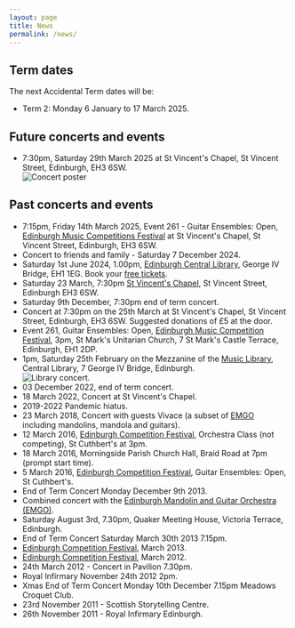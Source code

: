 ```yaml
---
layout: page
title: News
permalink: /news/
---
```


## Term dates

The next Accidental Term dates will be:

* Term 2: Monday 6 January to 17 March 2025.

## Future concerts and events

* 7:30pm, Saturday 29th March 2025 at St Vincent's Chapel, St Vincent Street, Edinburgh, EH3 6SW.  
  ![Concert poster](/images/assets/Concert_Flyer_March_2025.png)
## Past concerts and events

* 7:15pm, Friday 14th March 2025, Event 261 - Guitar Ensembles: Open, [Edinburgh Music Competitions Festival](https://www.ecfest.org/) at St Vincent's Chapel, St Vincent Street, Edinburgh, EH3 6SW.
* Concert to friends and family - Saturday 7 December 2024.
* Saturday 1st June 2024, 1.00pm, [Edinburgh Central Library](https://www.edinburgh.gov.uk/directory-record/1229174/central-library), George IV Bridge, EH1 1EG. Book your [free tickets](https://www.ticketsource.co.uk/edinburgh-central-library/t-gaezeda).
* Saturday 23 March, 7:30pm [St Vincent's Chapel](https://www.stvincentschapel.org.uk/), St Vincent Street, Edinburgh EH3 6SW.
* Saturday 9th December, 7:30pm end of term concert.
* Concert at 7:30pm on the 25th March at St Vincent's Chapel, St Vincent Street, Edinburgh, EH3 6SW. Suggested donations of £5 at the door.
* Event 261, Guitar Ensembles: Open, [Edinburgh Music Competition Festival](https://www.ecfest.org/), 3pm, St Mark's Unitarian Church, 7 St Mark's Castle Terrace, Edinburgh, EH1 2DP.
* 1pm, Saturday 25th February on the Mezzanine of the [Music Library](https://www.edinburgh.gov.uk/directory-record/1229191/music-library), Central Library, 7 George IV Bridge, Edinburgh.<br/>
![Library concert.](/images/assets/LibraryConcert.jpg)
* 03 December 2022, end of term concert.
* 18 March 2022, Concert at St Vincent's Chapel.
* 2019-2022 Pandemic hiatus.
* 23 March 2018, Concert with guests Vivace (a subset of [EMGO](http://emgo.org.uk/)  including mandolins, mandola and guitars).
* 12 March 2016, [Edinburgh Competition Festival](https://www.ecfest.org/), Orchestra Class (not competing), St Cuthbert's at 3pm.
* 18 March 2016, Morningside Parish Church Hall, Braid Road at 7pm (prompt start time). 
* 5 March 2016, [Edinburgh Competition Festival](https://www.ecfest.org/), Guitar Ensembles: Open, St Cuthbert's.
* End of Term Concert Monday December 9th 2013.
* Combined concert with the [Edinburgh Mandolin and Guitar Orchestra (EMGO)](http://emgo.org.uk/).
* Saturday August 3rd, 7.30pm, Quaker Meeting House, Victoria Terrace, Edinburgh.
* End of Term Concert Saturday March 30th 2013 7.15pm.
* [Edinburgh Competition Festival](https://www.ecfest.org/), March 2013.
* [Edinburgh Competition Festival](https://www.ecfest.org/), March 2012.
* 24th March 2012 - Concert in Pavilion 7.30pm.
* Royal Infirmary November 24th 2012 2pm.
* Xmas End of Term Concert Monday 10th December 7.15pm Meadows Croquet Club.
* 23rd November 2011 - Scottish Storytelling Centre.
* 26th November 2011 - Royal Infirmary Edinburgh.

